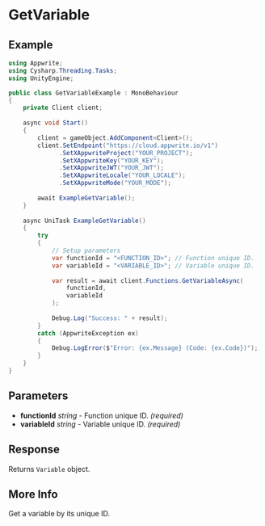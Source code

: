 # GetVariable

## Example

```csharp
using Appwrite;
using Cysharp.Threading.Tasks;
using UnityEngine;

public class GetVariableExample : MonoBehaviour
{
    private Client client;
    
    async void Start()
    {
        client = gameObject.AddComponent<Client>();
        client.SetEndpoint("https://cloud.appwrite.io/v1")
              .SetXAppwriteProject("YOUR_PROJECT");
              .SetXAppwriteKey("YOUR_KEY");
              .SetXAppwriteJWT("YOUR_JWT");
              .SetXAppwriteLocale("YOUR_LOCALE");
              .SetXAppwriteMode("YOUR_MODE");
        
        await ExampleGetVariable();
    }
    
    async UniTask ExampleGetVariable()
    {
        try
        {
            // Setup parameters
            var functionId = "<FUNCTION_ID>"; // Function unique ID.
            var variableId = "<VARIABLE_ID>"; // Variable unique ID.
            
            var result = await client.Functions.GetVariableAsync(
                functionId,
                variableId
            );
            
            Debug.Log("Success: " + result);
        }
        catch (AppwriteException ex)
        {
            Debug.LogError($"Error: {ex.Message} (Code: {ex.Code})");
        }
    }
}
```

## Parameters

- **functionId** *string* - Function unique ID. *(required)*
- **variableId** *string* - Variable unique ID. *(required)*

## Response

Returns `Variable` object.
## More Info

Get a variable by its unique ID.
